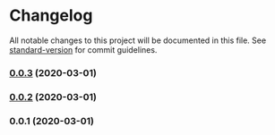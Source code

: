 # Changelog

All notable changes to this project will be documented in this file. See [standard-version](https://github.com/conventional-changelog/standard-version) for commit guidelines.

### [0.0.3](https://github.com/shaneboyar/BabyBook/compare/v0.0.2...v0.0.3) (2020-03-01)

### [0.0.2](https://github.com/shaneboyar/BabyBook/compare/v0.0.1...v0.0.2) (2020-03-01)

### 0.0.1 (2020-03-01)
